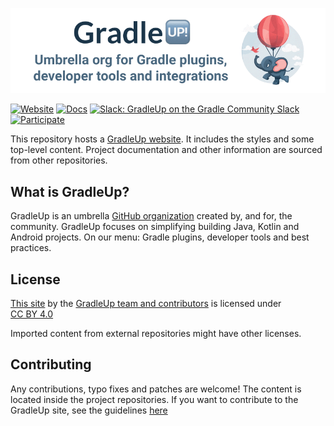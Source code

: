 <p align="center">
    <img width="512px" src="./assets/images/header-wide.png" alt="WireMock Logo"/>
</p>

[![Website](https://img.shields.io/static/v1?label=Website&message=gradleup.com&color=blue)](https://gradleup.com/)
[![Docs](https://img.shields.io/static/v1?label=Projects&message=10%2b&color=green)](https://gradleup.com/projects/)
[![Slack: GradleUp on the Gradle Community Slack](https://img.shields.io/badge/Slack-%23gradleup-brightgreen?style=flat&logo=slack)](https://gradleup.com/docs/community/participate/#slack)
[![Participate](https://img.shields.io/static/v1?label=Contributor&message=Guide&color=lightgreen)](https://gradleup.com/docs/community/participate/)

This repository hosts a [GradleUp website](https://gradleup.com/).
It includes the styles and some top-level content.
Project documentation and other information are sourced from other repositories.

## What is GradleUp?

GradleUp is an umbrella [GitHub organization](https://github.com/gradleup) created by, and for, the community.
GradleUp focuses on simplifying building Java, Kotlin and Android projects.
On our menu: Gradle plugins, developer tools and best practices.

## License

<p xmlns:cc="http://creativecommons.org/ns#" xmlns:dct="http://purl.org/dc/terms/"><a property="dct:title" rel="cc:attributionURL" href="https://gradleup.com">This site</a> by the <a rel="cc:attributionURL dct:creator" property="cc:attributionName" href="https://github.com/GradleUp">GradleUp team and contributors</a> is licensed under <a href="https://creativecommons.org/licenses/by/4.0/?ref=chooser-v1" target="_blank" rel="license noopener noreferrer" style="display:inline-block;">CC BY 4.0<img style="height:22px!important;margin-left:3px;vertical-align:text-bottom;" src="https://mirrors.creativecommons.org/presskit/icons/cc.svg?ref=chooser-v1" alt=""><img style="height:22px!important;margin-left:3px;vertical-align:text-bottom;" src="https://mirrors.creativecommons.org/presskit/icons/by.svg?ref=chooser-v1" alt=""></a></p>

Imported content from external repositories might have other licenses.

## Contributing

Any contributions, typo fixes and patches are welcome!
The content is located inside the project repositories.
If you want to contribute to the GradleUp site,
see the guidelines [here](./CONTRIBUTING.md)
